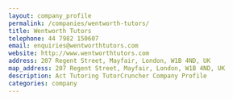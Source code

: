 ```yaml
---
layout: company_profile
permalink: /companies/wentworth-tutors/
title: Wentworth Tutors
telephone: 44 7982 150607
email: enquiries@wentworthtutors.com
website: http://www.wentworthtutors.com
address: 207 Regent Street, Mayfair, London, W1B 4ND, UK
map_address: 207 Regent Street, Mayfair, London, W1B 4ND, UK
description: Act Tutoring TutorCruncher Company Profile
categories: company
---
```


